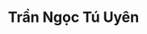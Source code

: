 ---
layout: album_gallery
resource: instagram
title: "Trần Ngọc Tú Uyên"
description: "Instagram albums of Trần Ngọc Tú Uyên</br>. Username: uyntu.tr"
active: gallery
images:
- image_path: /uyntu.tr/-1/20240824_193415_468870744_17975416400801078_5358906895101357893_n.jpg
  gallery-folder: /gallery/uyntu.tr/-1/
  gallery-name: -1
  gallery-date: April 2025
- image_path: /uyntu.tr/0/20250113_193032_473664758_947550864013445_6112648530526953204_n.jpg
  gallery-folder: /gallery/uyntu.tr/0/
  gallery-name: 0
  gallery-date: April 2025
- image_path: /uyntu.tr/1/20241027_184940_464670183_17970567947801078_4446717071197335586_n.jpg
  gallery-folder: /gallery/uyntu.tr/1/
  gallery-name: 1
  gallery-date: April 2025
- image_path: /uyntu.tr/9/20240211_195442_469099038_17975409428801078_5955353847544881580_n.jpg
  gallery-folder: /gallery/uyntu.tr/9/
  gallery-name: 9
  gallery-date: April 2025
---